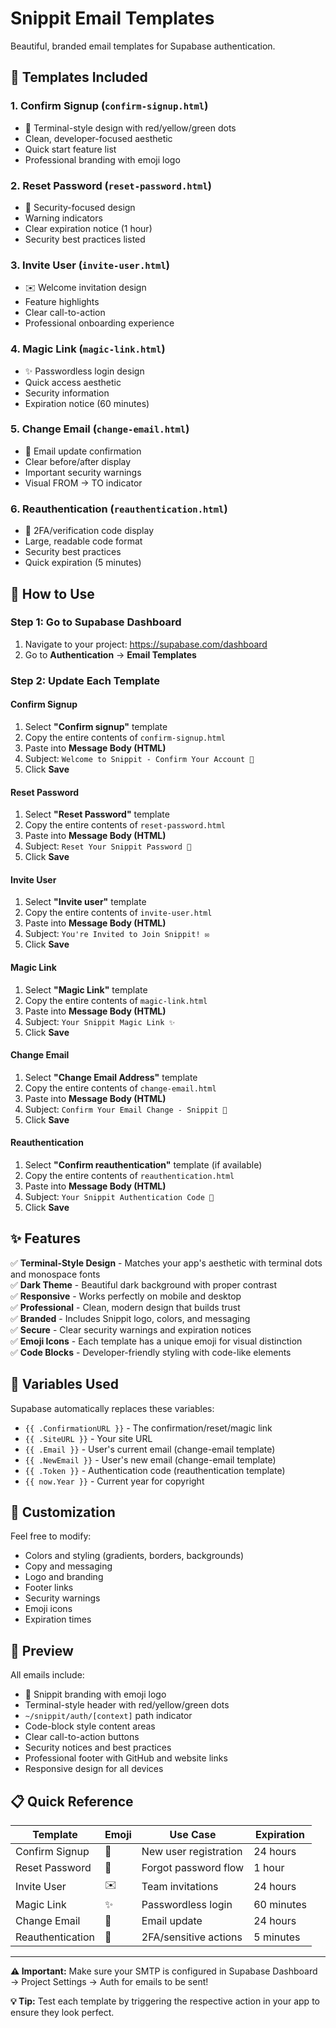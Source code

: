 # Snippit Email Templates

Beautiful, branded email templates for Supabase authentication.

## 📧 Templates Included

### 1. **Confirm Signup** (`confirm-signup.html`)
- 🧷 Terminal-style design with red/yellow/green dots
- Clean, developer-focused aesthetic
- Quick start feature list
- Professional branding with emoji logo

### 2. **Reset Password** (`reset-password.html`)
- 🔐 Security-focused design
- Warning indicators
- Clear expiration notice (1 hour)
- Security best practices listed

### 3. **Invite User** (`invite-user.html`)
- ✉️ Welcome invitation design
- Feature highlights
- Clear call-to-action
- Professional onboarding experience

### 4. **Magic Link** (`magic-link.html`)
- ✨ Passwordless login design
- Quick access aesthetic
- Security information
- Expiration notice (60 minutes)

### 5. **Change Email** (`change-email.html`)
- 📧 Email update confirmation
- Clear before/after display
- Important security warnings
- Visual FROM → TO indicator

### 6. **Reauthentication** (`reauthentication.html`)
- 🔐 2FA/verification code display
- Large, readable code format
- Security best practices
- Quick expiration (5 minutes)

## 🚀 How to Use

### Step 1: Go to Supabase Dashboard
1. Navigate to your project: https://supabase.com/dashboard
2. Go to **Authentication** → **Email Templates**

### Step 2: Update Each Template

#### Confirm Signup
1. Select **"Confirm signup"** template
2. Copy the entire contents of `confirm-signup.html`
3. Paste into **Message Body (HTML)**
4. Subject: `Welcome to Snippit - Confirm Your Account 🧷`
5. Click **Save**

#### Reset Password
1. Select **"Reset Password"** template
2. Copy the entire contents of `reset-password.html`
3. Paste into **Message Body (HTML)**
4. Subject: `Reset Your Snippit Password 🔐`
5. Click **Save**

#### Invite User
1. Select **"Invite user"** template
2. Copy the entire contents of `invite-user.html`
3. Paste into **Message Body (HTML)**
4. Subject: `You're Invited to Join Snippit! ✉️`
5. Click **Save**

#### Magic Link
1. Select **"Magic Link"** template
2. Copy the entire contents of `magic-link.html`
3. Paste into **Message Body (HTML)**
4. Subject: `Your Snippit Magic Link ✨`
5. Click **Save**

#### Change Email
1. Select **"Change Email Address"** template
2. Copy the entire contents of `change-email.html`
3. Paste into **Message Body (HTML)**
4. Subject: `Confirm Your Email Change - Snippit 📧`
5. Click **Save**

#### Reauthentication
1. Select **"Confirm reauthentication"** template (if available)
2. Copy the entire contents of `reauthentication.html`
3. Paste into **Message Body (HTML)**
4. Subject: `Your Snippit Authentication Code 🔐`
5. Click **Save**

## ✨ Features

✅ **Terminal-Style Design** - Matches your app's aesthetic with terminal dots and monospace fonts  
✅ **Dark Theme** - Beautiful dark background with proper contrast  
✅ **Responsive** - Works perfectly on mobile and desktop  
✅ **Professional** - Clean, modern design that builds trust  
✅ **Branded** - Includes Snippit logo, colors, and messaging  
✅ **Secure** - Clear security warnings and expiration notices  
✅ **Emoji Icons** - Each template has a unique emoji for visual distinction  
✅ **Code Blocks** - Developer-friendly styling with code-like elements

## 🔧 Variables Used

Supabase automatically replaces these variables:
- `{{ .ConfirmationURL }}` - The confirmation/reset/magic link
- `{{ .SiteURL }}` - Your site URL
- `{{ .Email }}` - User's current email (change-email template)
- `{{ .NewEmail }}` - User's new email (change-email template)
- `{{ .Token }}` - Authentication code (reauthentication template)
- `{{ now.Year }}` - Current year for copyright

## 🎨 Customization

Feel free to modify:
- Colors and styling (gradients, borders, backgrounds)
- Copy and messaging
- Logo and branding
- Footer links
- Security warnings
- Emoji icons
- Expiration times

## 📱 Preview

All emails include:
- 🧷 Snippit branding with emoji logo
- Terminal-style header with red/yellow/green dots
- `~/snippit/auth/[context]` path indicator
- Code-block style content areas
- Clear call-to-action buttons
- Security notices and best practices
- Professional footer with GitHub and website links
- Responsive design for all devices

## 📋 Quick Reference

| Template | Emoji | Use Case | Expiration |
|----------|-------|----------|------------|
| Confirm Signup | 🧷 | New user registration | 24 hours |
| Reset Password | 🔐 | Forgot password flow | 1 hour |
| Invite User | ✉️ | Team invitations | 24 hours |
| Magic Link | ✨ | Passwordless login | 60 minutes |
| Change Email | 📧 | Email update | 24 hours |
| Reauthentication | 🔐 | 2FA/sensitive actions | 5 minutes |

---

**⚠️ Important:** Make sure your SMTP is configured in Supabase Dashboard → Project Settings → Auth for emails to be sent!

**💡 Tip:** Test each template by triggering the respective action in your app to ensure they look perfect.
